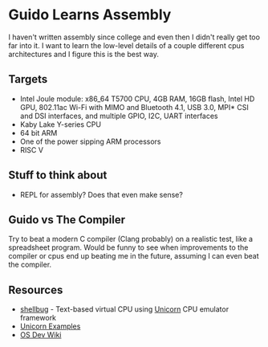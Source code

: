 # Guido Learns Assembly

I haven't written assembly since college and even then I didn't really
get too far into it. I want to learn the low-level details of a couple
different cpus architectures and I figure this is the best way.

## Targets

* Intel Joule module: x86_64 T5700 CPU, 4GB RAM, 16GB flash, Intel HD GPU, 802.11ac Wi-Fi with MIMO and Bluetooth 4.1, USB 3.0, MPI* CSI and DSI interfaces, and multiple GPIO, I2C, UART interfaces
* Kaby Lake Y-series CPU
* 64 bit ARM
* One of the power sipping ARM processors
* RISC V

## Stuff to think about

* REPL for assembly? Does that even make sense?

## Guido vs The Compiler

Try to beat a modern C compiler (Clang probably) on a realistic test, 
like a spreadsheet program. Would be funny to see when improvements
to the compiler or cpus end up beating me in the future, assuming I
can even beat the compiler.

## Resources

* [shellbug](https://github.com/karttoon/shellbug) - Text-based virtual CPU using [Unicorn](http://www.unicorn-engine.org) CPU emulator framework
* [Unicorn Examples](http://www.unicorn-engine.org/showcase/)
* [OS Dev Wiki](http://wiki.osdev.org/Main_Page)

